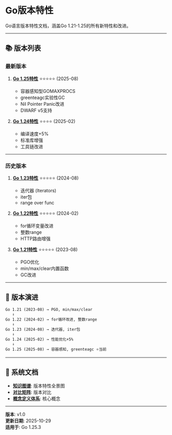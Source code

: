 ﻿# Go版本特性

Go语言版本特性文档，涵盖Go 1.21-1.25的所有新特性和改进。

---

## 📚 版本列表

### 最新版本

1. **[Go 1.25特性](./05-Go-1.25特性/README.md)** ⭐⭐⭐⭐⭐ (2025-08)
   - 容器感知型GOMAXPROCS
   - greenteagc实验性GC
   - Nil Pointer Panic改进
   - DWARF v5支持

2. **[Go 1.24特性](./04-Go-1.24特性/README.md)** ⭐⭐⭐⭐ (2025-02)
   - 编译速度+5%
   - 标准库增强
   - 工具链改进

---

### 历史版本

1. **[Go 1.23特性](./03-Go-1.23特性/README.md)** ⭐⭐⭐⭐⭐ (2024-08)
   - 迭代器 (Iterators)
   - iter包
   - range over func

2. **[Go 1.22特性](./02-Go-1.22特性/README.md)** ⭐⭐⭐⭐⭐ (2024-02)
   - for循环变量改进
   - 整数range
   - HTTP路由增强

3. **[Go 1.21特性](./01-Go-1.21特性/README.md)** ⭐⭐⭐⭐⭐ (2023-08)
   - PGO优化
   - min/max/clear内置函数
   - GC改进

---

## 🎯 版本演进

```text
Go 1.21 (2023-08) → PGO, min/max/clear
   ↓
Go 1.22 (2024-02) → for循环改进, 整数range
   ↓
Go 1.23 (2024-08) → 迭代器, iter包
   ↓
Go 1.24 (2025-02) → 性能优化+5%
   ↓
Go 1.25 (2025-08) → 容器感知, greenteagc ⭐当前
```

---

## 📖 系统文档

- **[知识图谱](./00-知识图谱.md)**: 版本特性全景图
- **[对比矩阵](./00-对比矩阵.md)**: 版本对比
- **[概念定义体系](./00-概念定义体系.md)**: 核心概念

---

**版本**: v1.0  
**更新日期**: 2025-10-29  
**适用于**: Go 1.25.3
